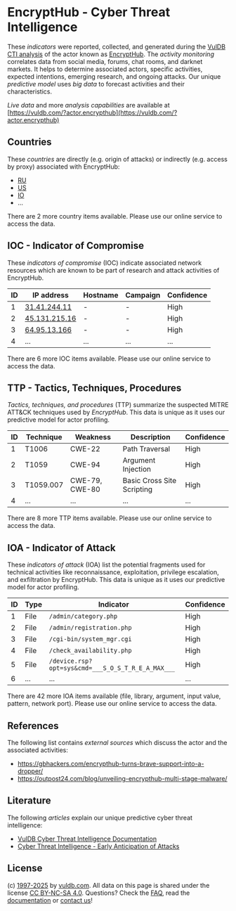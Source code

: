 # EncryptHub - Cyber Threat Intelligence

These _indicators_ were reported, collected, and generated during the [VulDB CTI analysis](https://vuldb.com/?kb.cti) of the actor known as [EncryptHub](https://vuldb.com/?actor.encrypthub). The _activity monitoring_ correlates data from social media, forums, chat rooms, and darknet markets. It helps to determine associated actors, specific activities, expected intentions, emerging research, and ongoing attacks. Our unique _predictive model_ uses _big data_ to forecast activities and their characteristics.

_Live data_ and more _analysis capabilities_ are available at [https://vuldb.com/?actor.encrypthub](https://vuldb.com/?actor.encrypthub)

## Countries

These _countries_ are directly (e.g. origin of attacks) or indirectly (e.g. access by proxy) associated with EncryptHub:

* [RU](https://vuldb.com/?country.ru)
* [US](https://vuldb.com/?country.us)
* [IO](https://vuldb.com/?country.io)
* ...

There are 2 more country items available. Please use our online service to access the data.

## IOC - Indicator of Compromise

These _indicators of compromise_ (IOC) indicate associated network resources which are known to be part of research and attack activities of EncryptHub.

ID | IP address | Hostname | Campaign | Confidence
-- | ---------- | -------- | -------- | ----------
1 | [31.41.244.11](https://vuldb.com/?ip.31.41.244.11) | - | - | High
2 | [45.131.215.16](https://vuldb.com/?ip.45.131.215.16) | - | - | High
3 | [64.95.13.166](https://vuldb.com/?ip.64.95.13.166) | - | - | High
4 | ... | ... | ... | ...

There are 6 more IOC items available. Please use our online service to access the data.

## TTP - Tactics, Techniques, Procedures

_Tactics, techniques, and procedures_ (TTP) summarize the suspected MITRE ATT&CK techniques used by _EncryptHub_. This data is unique as it uses our predictive model for actor profiling.

ID | Technique | Weakness | Description | Confidence
-- | --------- | -------- | ----------- | ----------
1 | T1006 | CWE-22 | Path Traversal | High
2 | T1059 | CWE-94 | Argument Injection | High
3 | T1059.007 | CWE-79, CWE-80 | Basic Cross Site Scripting | High
4 | ... | ... | ... | ...

There are 8 more TTP items available. Please use our online service to access the data.

## IOA - Indicator of Attack

These _indicators of attack_ (IOA) list the potential fragments used for technical activities like reconnaissance, exploitation, privilege escalation, and exfiltration by EncryptHub. This data is unique as it uses our predictive model for actor profiling.

ID | Type | Indicator | Confidence
-- | ---- | --------- | ----------
1 | File | `/admin/category.php` | High
2 | File | `/admin/registration.php` | High
3 | File | `/cgi-bin/system_mgr.cgi` | High
4 | File | `/check_availability.php` | High
5 | File | `/device.rsp?opt=sys&cmd=___S_O_S_T_R_E_A_MAX___` | High
6 | ... | ... | ...

There are 42 more IOA items available (file, library, argument, input value, pattern, network port). Please use our online service to access the data.

## References

The following list contains _external sources_ which discuss the actor and the associated activities:

* https://gbhackers.com/encrypthub-turns-brave-support-into-a-dropper/
* https://outpost24.com/blog/unveiling-encrypthub-multi-stage-malware/

## Literature

The following _articles_ explain our unique predictive cyber threat intelligence:

* [VulDB Cyber Threat Intelligence Documentation](https://vuldb.com/?kb.cti)
* [Cyber Threat Intelligence - Early Anticipation of Attacks](https://www.scip.ch/en/?labs.20201022)

## License

(c) [1997-2025](https://vuldb.com/?kb.changelog) by [vuldb.com](https://vuldb.com/?kb.about). All data on this page is shared under the license [CC BY-NC-SA 4.0](https://creativecommons.org/licenses/by-nc-sa/4.0/). Questions? Check the [FAQ](https://vuldb.com/?kb.faq), read the [documentation](https://vuldb.com/?kb) or [contact us](https://vuldb.com/?contact)!
